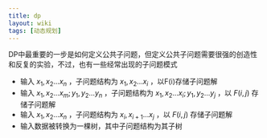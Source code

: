 ```yaml
---
title: dp
layout: wiki
tags: [动态规划]
---
```


DP中最重要的一步是如何定义公共子问题，但定义公共子问题需要很强的创造性和反复的实验，不过，也有一些经常出现的子问题模式

* 输入 $x_1,x_2...x_n$ ，子问题结构为 $x_1,x_2...x_i$ ，以F(i)存储子问题解
* 输入 $x_1,x_2...x_m;y_1,y_2...y_n$ ，子问题结构为 $x_1,x_2...x_i;y_1,y_2...y_j$ ，以 $F(i,j)$ 存储子问题解
* 输入 $x_1,x_2...x_n$ ，子问题结构为 $x_i,x_{i+1}...x_j$ ，以 $F(i,j)$ 存储子问题解
* 输入数据被转换为一棵树，其中子问题结构为其子树

